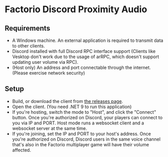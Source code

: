 # Factorio Discord Proximity Audio

## Requirements

- A Windows machine. An external application is required to transmit data to other clients.
- Discord installed with full Discord RPC interface support (Clients like Vesktop don't work due to the usage of arRPC,
  which doesn't support updating user volume via RPC).
- (Host only) An address and port connectable through the internet. (Please exercise network security)

## Setup

- Build, or download the client
  from [the releases page](https://github.com/2394425147/FactorioDiscordProximityAudio/releases).
- Open the client. (You need .NET 9 to run this application)
- If you're hosting, switch the mode to "Host", and click the "Connect" button. Once you're authorized on Discord, your
  players can connect to you via IP and PORT. Host mode runs a websocket client and a websocket server at the same time.
- If you're joining, set the IP and PORT to your host's address. Once you're authorized on Discord, Discord users in the
  same voice channel that's also in the Factorio multiplayer game will have their volume affected.
